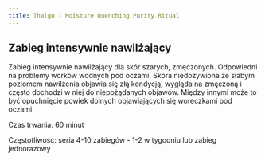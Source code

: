 ```yaml
---
title: Thalgo - Moisture Quenching Purity Ritual
---
```

## Zabieg intensywnie nawilżający

Zabieg intensywnie nawilżający dla skór szarych, zmęczonych. Odpowiedni na problemy worków wodnych pod oczami. Skóra niedożywiona ze słabym poziomem nawilżenia objawia się złą kondycją, wygląda na zmęczoną i często dochodzi w niej do niepożądanych objawów. Między innymi może to być opuchnięcie powiek dolnych objawiających się woreczkami pod oczami.

Czas trwania: 60 minut

Częstotliwość: seria 4-10 zabiegów - 1-2 w tygodniu lub zabieg jednorazowy

